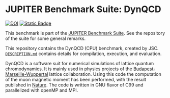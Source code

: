 # JUPITER Benchmark Suite: DynQCD

[![DOI](https://zenodo.org/badge/828238689.svg)](https://zenodo.org/badge/latestdoi/828238689) [![Static Badge](https://img.shields.io/badge/DOI%20(Suite)-10.5281%2Fzenodo.12737073-blue)](https://zenodo.org/badge/latestdoi/764615316)

This benchmark is part of the [JUPITER Benchmark Suite](https://github.com/FZJ-JSC/jubench). See the repository of the suite for some general remarks.

This repository contains the DynQCD (CPU) benchmark, created by JSC. [`DESCRIPTION.md`](DESCRIPTION.md) contains details for compilation, execution, and evaluation.

DynQCD is a software suit for numerical simulations of lattice quantum chromodynamics. It is mainly used in physics projects of the [Budapest-Marseille-Wuppertal](https://www.bmw.uni-wuppertal.de) lattice collaboration. Using this code the computation of the muon magnetic moment has been performed, with the result published in [Nature](https://www.nature.com/articles/s41586-021-03418-1). The code is written in GNU flavor of C99 and parallelized with openMP and MPI.